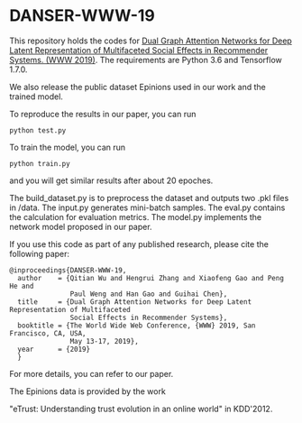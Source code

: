 # DANSER-WWW-19

This repository holds the codes for [Dual Graph Attention Networks for Deep Latent Representation of Multifaceted Social Effects in Recommender Systems. (WWW 2019)](https://arxiv.org/abs/1903.10433). 
The requirements are Python 3.6 and Tensorflow 1.7.0.

We also release the public dataset Epinions used in our work and the trained model.

To reproduce the results in our paper, you can run

    python test.py

To train the model, you can run

    python train.py
    
and you will get similar results after about 20 epoches. 

The build_dataset.py is to preprocess the dataset and outputs two .pkl files in /data. The input.py generates mini-batch samples.
The eval.py contains the calculation for evaluation metrics. The model.py implements the network model proposed in our paper.

If you use this code as part of any published research, please cite the following paper:

```
@inproceedings{DANSER-WWW-19,
  author    = {Qitian Wu and Hengrui Zhang and Xiaofeng Gao and Peng He and
               Paul Weng and Han Gao and Guihai Chen},
  title     = {Dual Graph Attention Networks for Deep Latent Representation of Multifaceted
               Social Effects in Recommender Systems},
  booktitle = {The World Wide Web Conference, {WWW} 2019, San Francisco, CA, USA,
               May 13-17, 2019},
  year      = {2019}
  }
```

For more details, you can refer to our paper.

The Epinions data is provided by the work

"eTrust: Understanding trust evolution in an online world" in KDD'2012.

